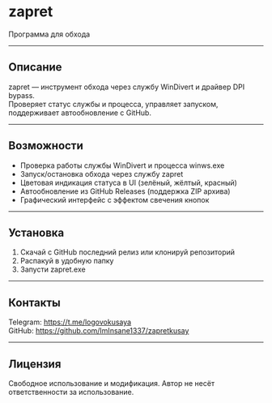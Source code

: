 # zapret

Программа для обхода

---

## Описание

zapret — инструмент обхода через службу WinDivert и драйвер DPI bypass.  
Проверяет статус службы и процесса, управляет запуском, поддерживает автообновление с GitHub.

---

## Возможности

- Проверка работы службы WinDivert и процесса winws.exe  
- Запуск/остановка обхода через службу zapret  
- Цветовая индикация статуса в UI (зелёный, жёлтый, красный)  
- Автообновление из GitHub Releases (поддержка ZIP архива)  
- Графический интерфейс с эффектом свечения кнопок  

---

## Установка

1. Скачай с GitHub последний релиз или клонируй репозиторий  
2. Распакуй в удобную папку  
3. Запусти zapret.exe

---

## Контакты

Telegram: https://t.me/logovokusaya  
GitHub: https://github.com/ImInsane1337/zapretkusay

---

## Лицензия

Свободное использование и модификация. Автор не несёт ответственности за использование.
